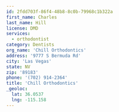 ```yaml
---
id: 2fdd703f-86f4-48b8-8c0b-79968c1b322a
first_name: Charles
last_name: Hill
license: DMD
services:
  - orthodontist
category: Dentists
org_name: 'Chill Orthodontics'
address: '9777 S Bermuda Rd'
city: 'Las Vegas'
state: NV
zip: '89183'
phone: '(702) 914-2364'
title: 'Chill Orthodontics'
_geoloc:
  lat: 36.0537
  lng: -115.158
---
```

